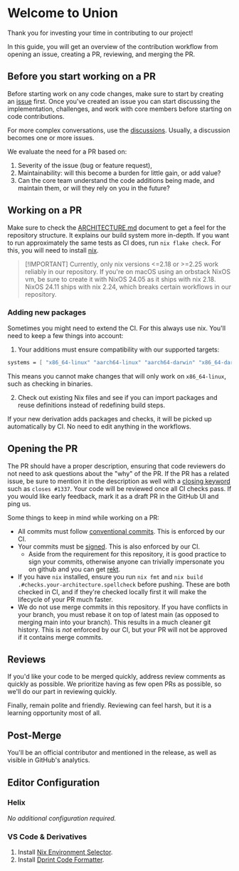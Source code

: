 # Welcome to Union

Thank you for investing your time in contributing to our project!

In this guide, you will get an overview of the contribution workflow from opening an issue, creating a PR, reviewing, and merging the PR.

## Before you start working on a PR

Before starting work on any code changes, make sure to start by creating an [issue](https://github.com/unionlabs/union/issues) first. Once you've created an issue you can start discussing the implementation, challenges, and work with core members before starting on code contributions.

For more complex conversations, use the [discussions](https://github.com/unionlabs/union/discussions). Usually, a discussion becomes one or more issues.

We evaluate the need for a PR based on:

1. Severity of the issue (bug or feature request),
2. Maintainability: will this become a burden for little gain, or add value?
3. Can the core team understand the code additions being made, and maintain them, or will they rely on you in the future?

## Working on a PR

Make sure to check the [ARCHITECTURE.md](./ARCHITECTURE.md) document to get a feel for the repository structure. It explains our build system more in-depth. If you want to run approximately the same tests as CI does, run `nix flake check`. For this, you will need to install [nix](https://zero-to-nix.com/start/install).

> \[!IMPORTANT\]
> Currently, only nix versions \<=2.18 or >=2.25 work reliably in our repository. If you're on macOS using an orbstack NixOS vm, be sure to create it with NixOS 24.05 as it ships with nix 2.18. NixOS 24.11 ships with nix 2.24, which breaks certain workflows in our repository.

### Adding new packages

Sometimes you might need to extend the CI. For this always use nix. You'll need to keep a few things into account:

1. Your additions must ensure compatibility with our supported targets:

```nix
systems = [ "x86_64-linux" "aarch64-linux" "aarch64-darwin" "x86_64-darwin" ];
```

This means you cannot make changes that will only work on `x86_64-linux`, such as checking in binaries.

2. Check out existing Nix files and see if you can import packages and reuse definitions instead of redefining build steps.

If your new derivation adds packages and checks, it will be picked up automatically by CI. No need to edit anything in the workflows.

## Opening the PR

The PR should have a proper description, ensuring that code reviewers do not need to ask questions about the "why" of the PR. If the PR has a related issue, be sure to mention it in the description as well with a [closing keyword](https://docs.github.com/en/issues/tracking-your-work-with-issues/using-issues/linking-a-pull-request-to-an-issue#linking-a-pull-request-to-an-issue-using-a-keyword) such as `closes #1337`. Your code will be reviewed once all CI checks pass. If you would like early feedback, mark it as a draft PR in the GitHub UI and ping us.

Some things to keep in mind while working on a PR:

- All commits must follow [conventional commits](https://www.conventionalcommits.org/en/v1.0.0/#summary). This is enforced by our CI.
- Your commits must be [signed](https://docs.github.com/en/authentication/managing-commit-signature-verification/signing-commits). This is also enforced by our CI.
  - Aside from the requirement for this repository, it is good practice to sign your commits, otherwise anyone can trivially impersonate you on github and you can get [rekt](https://github.com/KaiserKarel/rekt).
- If you have `nix` installed, ensure you run `nix fmt` and `nix build .#checks.your-architecture.spellcheck` before pushing. These are both checked in CI, and if they're checked locally first it will make the lifecycle of your PR much faster.
- We do not use merge commits in this repository. If you have conflicts in your branch, you must rebase it on top of latest main (as opposed to merging main into your branch). This results in a much cleaner git history. This is *not* enforced by our CI, but your PR will not be approved if it contains merge commits.

## Reviews

If you'd like your code to be merged quickly, address review comments as quickly as possible. We prioritize having as few open PRs as possible, so we'll do our part in reviewing quickly.

Finally, remain polite and friendly. Reviewing can feel harsh, but it is a learning opportunity most of all.

## Post-Merge

You'll be an official contributor and mentioned in the release, as well as visible in GitHub's analytics.

## Editor Configuration

### Helix

_No additional configuration required._

### VS Code & Derivatives

1. Install [Nix Environment Selector](https://marketplace.visualstudio.com/items?itemName=arrterian.nix-env-selector).
2. Install [Dprint Code Formatter](https://marketplace.visualstudio.com/items?itemName=dprint.dprint).
